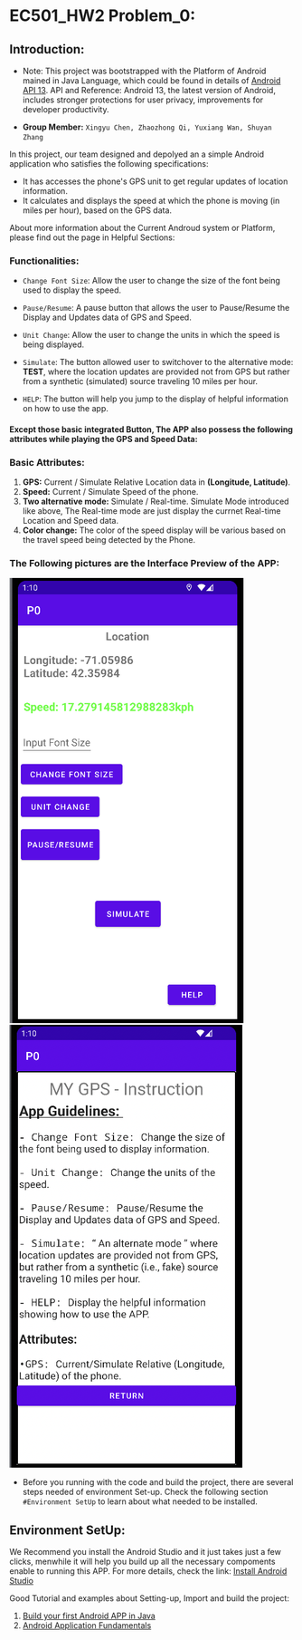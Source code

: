 # EC501_HW2 Problem_0: 

## Introduction:

- Note: This project was bootstrapped with the Platform of Android mained in Java Language, which could be found in details of [Android API 13](https://developer.android.com/about). API and Reference: Android 13, the latest version of Android, includes stronger protections for user privacy, improvements for developer productivity.


- **Group Member:** `Xingyu Chen, Zhaozhong Qi, Yuxiang Wan, Shuyan Zhang`


In this project, our team designed and depolyed an a simple Android application who satisfies the following specifications:

- It has accesses the phone's GPS unit to get regular updates of location information.
- It calculates and displays the speed at which the phone is moving (in miles per hour), based on the GPS data.

About more information about the Current Androud system or Platform, please find out the page in Helpful Sections: 


### Functionalities: 

-   `Change Font Size`: Allow the user to change the size of the font being used to display the speed.

-   `Pause/Resume`: A pause button that allows the user to Pause/Resume the Display and Updates data of GPS and Speed.

-   `Unit Change`: Allow the user to change the units in which the speed is being displayed.

-   `Simulate`: The button allowed user to switchover to the alternative mode: **TEST**, where the location updates are provided not from GPS but rather from a synthetic (simulated) source traveling 10 miles per hour.

-   `HELP`: The button will help you jump to the display of helpful information on how to use the app.


#### Except those basic integrated Button, The APP also possess the following attributes while playing the GPS and Speed Data: 

### Basic Attributes: 

1. **GPS:** Current / Simulate Relative Location data in **(Longitude, Latitude)**. 
2. **Speed:** Current / Simulate Speed of the phone.
3. **Two alternative mode:** Simulate / Real-time. Simulate Mode introduced like above, The Real-time mode are just display the currnet Real-time Location and Speed data.
4. **Color change:** The color of the speed display will be various based on the travel speed being detected by the Phone.



### The Following pictures are the Interface Preview of the APP: 

![Interface Preview_1](images/Preview1.png) ![Interface Preview_2](images/Preview2.png)


- Before you running with the code and build the project, there are several steps needed of environment Set-up. Check the following section `#Environment SetUp` to learn about what needed to be installed.


## Environment SetUp: 

We Recommend you install the Android Studio and it just takes just a few clicks, menwhile it will help you build up all the necessary compoments enable to running this APP. For more details, check the link: [Install Android Studio](https://developer.android.com/studio/install)


Good Tutorial and examples about Setting-up, Import and build the project: 

1. [Build your first Android APP in Java](https://developer.android.com/codelabs/build-your-first-android-app?hl=zh-cn#0)
2. [Android Application Fundamentals](https://developer.android.com/guide/components/fundamentals)




